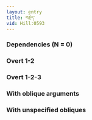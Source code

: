 ```yaml
---
layout: entry
title: བརྗེད་
vid: Hill:0593
---
```

### Dependencies (N = 0)


### Overt 1-2


### Overt 1-2-3


### With oblique arguments


### With unspecified obliques
